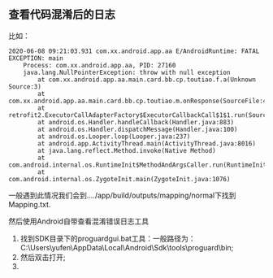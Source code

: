 ## 查看代码混淆后的日志

比如：

```
2020-06-08 09:21:03.931 com.xx.android.app.aa E/AndroidRuntime: FATAL EXCEPTION: main
    Process: com.xx.android.app.aa, PID: 27160
    java.lang.NullPointerException: throw with null exception
        at com.xx.android.app.aa.main.card.bb.cp.toutiao.f.a(Unknown Source:3)
        at com.xx.android.app.aa.main.card.bb.cp.toutiao.m.onResponse(SourceFile:4)
        at retrofit2.ExecutorCallAdapterFactory$ExecutorCallbackCall$1$1.run(SourceFile:3)
        at android.os.Handler.handleCallback(Handler.java:883)
        at android.os.Handler.dispatchMessage(Handler.java:100)
        at android.os.Looper.loop(Looper.java:237)
        at android.app.ActivityThread.main(ActivityThread.java:8016)
        at java.lang.reflect.Method.invoke(Native Method)
        at com.android.internal.os.RuntimeInit$MethodAndArgsCaller.run(RuntimeInit.java:493)
        at com.android.internal.os.ZygoteInit.main(ZygoteInit.java:1076)
```

一般遇到此情况我们会到..../app/build/outputs/mapping/normal下找到Mapping.txt.

然后使用Android自带查看混淆错误日志工具

1. 找到SDK目录下的proguardgui.bat工具：一般路径为：C:\Users\yufen\AppData\Local\Android\Sdk\tools\proguard\bin; 
2. 然后双击打开; 
3. 